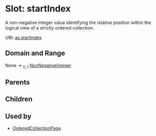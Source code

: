 
# Slot: startIndex


A non-negative integer value identifying the relative position within the logical view of a strictly ordered collection.

URI: [as:startIndex](http://www.w3.org/ns/activitystreams#startIndex)


## Domain and Range

None &#8594;  <sub>0..1</sub> [NonNegativeInteger](types/NonNegativeInteger.md)

## Parents


## Children


## Used by

 * [OrderedCollectionPage](OrderedCollectionPage.md)
